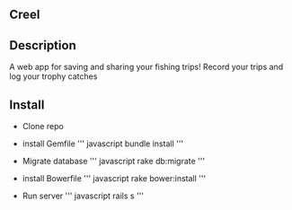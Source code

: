 ## Creel

## Description
A web app for saving and sharing your fishing trips! Record your trips and log your trophy catches

## Install

- Clone repo

- install Gemfile
''' javascript
bundle install
'''

- Migrate database
''' javascript
rake db:migrate
'''

- install Bowerfile
''' javascript
rake bower:install
'''

- Run server
''' javascript
rails s
'''
